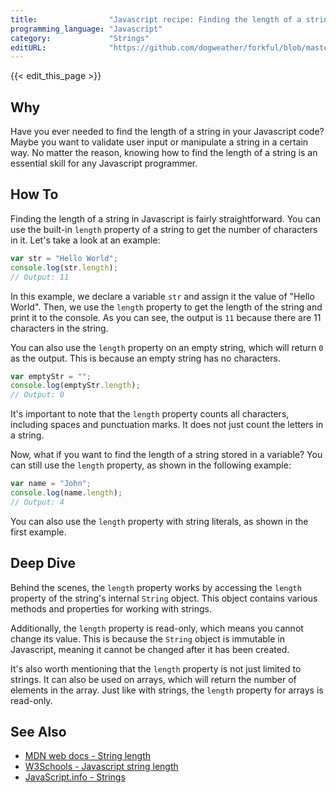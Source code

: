 ```yaml
---
title:                "Javascript recipe: Finding the length of a string"
programming_language: "Javascript"
category:             "Strings"
editURL:              "https://github.com/dogweather/forkful/blob/master/content/en/javascript/finding-the-length-of-a-string.md"
---
```


{{< edit_this_page >}}

## Why

Have you ever needed to find the length of a string in your Javascript code? Maybe you want to validate user input or manipulate a string in a certain way. No matter the reason, knowing how to find the length of a string is an essential skill for any Javascript programmer.

## How To

Finding the length of a string in Javascript is fairly straightforward. You can use the built-in `length` property of a string to get the number of characters in it. Let's take a look at an example:

```Javascript
var str = "Hello World";
console.log(str.length);
// Output: 11
```

In this example, we declare a variable `str` and assign it the value of "Hello World". Then, we use the `length` property to get the length of the string and print it to the console. As you can see, the output is `11` because there are 11 characters in the string.

You can also use the `length` property on an empty string, which will return `0` as the output. This is because an empty string has no characters.

```Javascript
var emptyStr = "";
console.log(emptyStr.length);
// Output: 0
```

It's important to note that the `length` property counts all characters, including spaces and punctuation marks. It does not just count the letters in a string.

Now, what if you want to find the length of a string stored in a variable? You can still use the `length` property, as shown in the following example:

```Javascript
var name = "John";
console.log(name.length);
// Output: 4
```

You can also use the `length` property with string literals, as shown in the first example.

## Deep Dive

Behind the scenes, the `length` property works by accessing the `length` property of the string's internal `String` object. This object contains various methods and properties for working with strings.

Additionally, the `length` property is read-only, which means you cannot change its value. This is because the `String` object is immutable in Javascript, meaning it cannot be changed after it has been created.

It's also worth mentioning that the `length` property is not just limited to strings. It can also be used on arrays, which will return the number of elements in the array. Just like with strings, the `length` property for arrays is read-only.

## See Also

- [MDN web docs - String length](https://developer.mozilla.org/en-US/docs/Web/JavaScript/Reference/Global_Objects/String/length)
- [W3Schools - Javascript string length](https://www.w3schools.com/jsref/jsref_length_string.asp)
- [JavaScript.info - Strings](https://javascript.info/string)